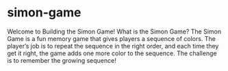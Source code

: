 # simon-game
Welcome to Building the Simon Game! What is the Simon Game? The Simon Game is a fun memory game that gives players a sequence of colors. The player’s job is to repeat the sequence in the right order, and each time they get it right, the game adds one more color to the sequence. The challenge is to remember the growing sequence!
